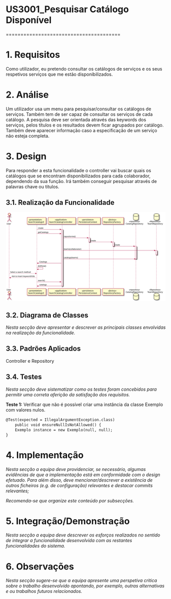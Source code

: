 # US3001_Pesquisar Catálogo Disponível
=======================================


# 1. Requisitos

Como utilizador, eu pretendo consultar os catálogos de serviços e os seus respetivos serviços que me estão disponibilizados.

# 2. Análise

Um utilizador usa um menu para pesquisar/consultar os catálogos de serviços. Também tem de ser capaz de consultar os serviços de cada catálogo. A pesquisa deve ser orientada através das keywords dos serviços, pelos títulos e os resultados devem ficar agrupados por catálogo. Também deve aparecer informação caso a especificação de um serviço não esteja completa.

# 3. Design

Para responder a esta funcionalidade o controller vai buscar quais os catálogos que se encontram disponibilizados para cada colaborador, dependendo da sua função. Irá também conseguir pesquisar através de palavras chave ou titulos.

## 3.1. Realização da Funcionalidade

![UC1 SD](UC1_SD.svg)

## 3.2. Diagrama de Classes

*Nesta secção deve apresentar e descrever as principais classes envolvidas na realização da funcionalidade.*

## 3.3. Padrões Aplicados

Controller e Repository

## 3.4. Testes
*Nesta secção deve sistematizar como os testes foram concebidos para permitir uma correta aferição da satisfação dos requisitos.*

**Teste 1:** Verificar que não é possível criar uma instância da classe Exemplo com valores nulos.

	@Test(expected = IllegalArgumentException.class)
		public void ensureNullIsNotAllowed() {
		Exemplo instance = new Exemplo(null, null);
	}

# 4. Implementação

*Nesta secção a equipa deve providenciar, se necessário, algumas evidências de que a implementação está em conformidade com o design efetuado. Para além disso, deve mencionar/descrever a existência de outros ficheiros (e.g. de configuração) relevantes e destacar commits relevantes;*

*Recomenda-se que organize este conteúdo por subsecções.*

# 5. Integração/Demonstração

*Nesta secção a equipa deve descrever os esforços realizados no sentido de integrar a funcionalidade desenvolvida com as restantes funcionalidades do sistema.*

# 6. Observações

*Nesta secção sugere-se que a equipa apresente uma perspetiva critica sobre o trabalho desenvolvido apontando, por exemplo, outras alternativas e ou trabalhos futuros relacionados.*
